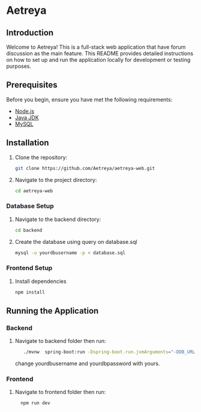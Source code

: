 # Aetreya

## Introduction

Welcome to Aetreya! This is a full-stack web application that have forum discussion as the main feature. This README provides detailed instructions on how to set up and run the application locally for development or testing purposes.

## Prerequisites

Before you begin, ensure you have met the following requirements:

- [Node.js](https://nodejs.org/)
- [Java JDK](https://www.oracle.com/java/technologies/javase-downloads.html)
- [MySQL](https://dev.mysql.com/downloads/mysql/)

## Installation

1. Clone the repository:

   ```bash
   git clone https://github.com/Aetreya/aetreya-web.git
   ```

2. Navigate to the project directory:

   ```bash
   cd aetreya-web
   ```

### Database Setup

1. Navigate to the backend directory:

   ```bash
   cd backend
   ```

2. Create the database using query on database.sql

   ```bash
   mysql -u yourdbusername -p < database.sql
   ```

### Frontend Setup

1. Install dependencies

   ```bash
   npm install
   ```

## Running the Application

### Backend

1. Navigate to backend folder then run:

   ```bash
      ./mvnw  spring-boot:run -Dspring-boot.run.jvmArguments="-DDB_URL=jdbc:mysql://localhost:3306/aetreya_restfulapi -DDB_USERNAME=yourdbusername -DDB_PASSWORD=yourdbpassword"
   ```

   change yourdbusername and yourdbpassword with yours.

### Frontend

1. Navigate to frontend folder then run:

   ```bash
     npm run dev
   ```
